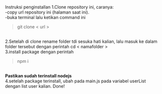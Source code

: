 Instruksi penginstallan
1.Clone repository ini, caranya: <br>
-copy url repository ini (halaman saat ini).<br>
-buka terminal lalu ketikan command ini <br>
<blockquote>
    git clone < url >
</blockquote>
<br>
2.Setelah di clone rename folder tdi sesuka hati kalian, lalu masuk ke dalam folder tersebut dengan perintah cd < namafolder >
<br>
3.install package dengan perintah <br>
<blockquote>
    npm i
</blockquote>
<br>
<strong>Pastikan sudah terinstall nodejs</strong>
    <br>
4.setelah package terinstall, ubah pada main.js pada variabel userList dengan list user kalian.
Done!